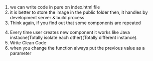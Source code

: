 <!-- 28/08/2024 -->

<!-- Section 7 L42 -->

1. we can write code in pure on index.html file
2. it is better to store the image in the public folder then, it handles
   by development server & build.process
3. Think again, if you find out that some components are repeated
<!-- Section 7 L18 -->
4. Every time user creates new component it works like Java instacne(Totally isolate each other)(Totally different instance).
5. Write Clean Code
6. when you change the function always put the previous value as a parameter
